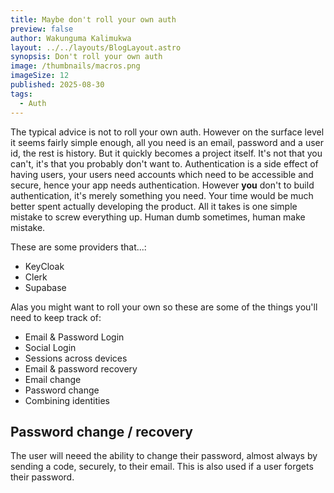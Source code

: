 ```yaml
---
title: Maybe don't roll your own auth
preview: false
author: Wakunguma Kalimukwa
layout: ../../layouts/BlogLayout.astro
synopsis: Don't roll your own auth
image: /thumbnails/macros.png
imageSize: 12
published: 2025-08-30
tags:
  - Auth
---
```


The typical advice is not to roll your own auth. However on the surface level it seems fairly simple enough, all you need is an email, password and a user id, the rest is history. But it quickly becomes a project
itself. It's not that you can't, it's that you probably don't want to. Authentication is a side effect of having users, your users need accounts which need to be accessible and secure, hence your app needs authentication. However **you** don't to build authentication, it's merely something you need. Your time would be much better spent actually developing the product. 
All it takes is one simple mistake to screw everything up. Human dumb sometimes, human make mistake.

These are some providers that...:
- KeyCloak
- Clerk
- Supabase

Alas you might want to roll your own so these are some of the things you'll need to keep track of:
- Email & Password Login
- Social Login
- Sessions across devices
- Email & password recovery
- Email change
- Password change
- Combining identities

## Password change / recovery
The user will neeed the ability to change their password, almost always by sending a code, securely, to their email. This is also used if a user forgets their password.

